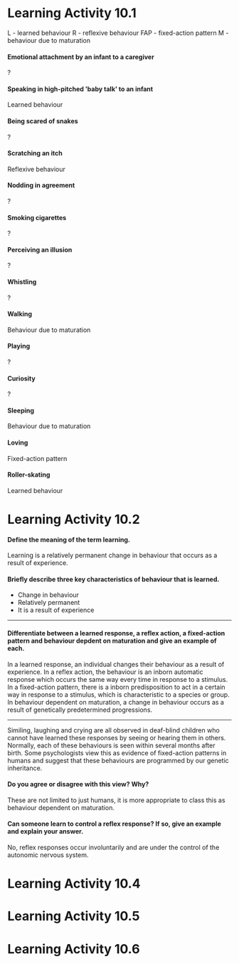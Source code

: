 # Learning Activity 10.1

L - learned behaviour
R - reflexive behaviour
FAP - fixed-action pattern
M - behaviour due to maturation

#### Emotional attachment by an infant to a caregiver

?

#### Speaking in high-pitched 'baby talk' to an infant

Learned behaviour

#### Being scared of snakes

?

#### Scratching an itch

Reflexive behaviour

#### Nodding in agreement

?

#### Smoking cigarettes

?

#### Perceiving an illusion

?

#### Whistling

?

#### Walking

Behaviour due to maturation

#### Playing

?

#### Curiosity

?

#### Sleeping

Behaviour due to maturation

#### Loving

Fixed-action pattern

#### Roller-skating

Learned behaviour

# Learning Activity 10.2

#### Define the meaning of the term learning.

Learning is a relatively permanent change in behaviour that occurs as a result of experience.

#### Briefly describe three key characteristics of behaviour that is learned.

- Change in behaviour
- Relatively permanent
- It is a result of experience

---

#### Differentiate between a learned response, a reflex action, a fixed-action pattern and behaviour depdent on maturation and give an example of each.

In a learned response, an individual changes their behaviour as a result of experience.
In a reflex action, the behaviour is an inborn automatic response which occurs the same way every time in response to a stimulus.
In a fixed-action pattern, there is a inborn predisposition to act in a certain way in response to a stimulus, which is characteristic to a species or group.
In behaviour dependent on maturation, a change in behaviour occurs as a result of genetically predetermined progressions.

---

Similing, laughing and crying are all observed in deaf-blind children who cannot have learned these responses by seeing or hearing them in others. Normally, each of these behaviours is seen within several months after birth. Some psychologists view this as evidence of fixed-action patterns in humans and suggest that these behaviours are programmed by our genetic inheritance.

#### Do you agree or disagree with this view? Why?

These are not limited to just humans, it is more appropriate to class this as behaviour dependent on maturation.

#### Can someone learn to control a reflex response? If so, give an example and explain your answer.

No, reflex responses occur involuntarily and are under the control of the autonomic nervous system.

# Learning Activity 10.4
# Learning Activity 10.5
# Learning Activity 10.6

